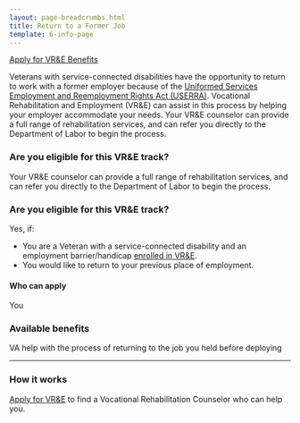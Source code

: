 ```yaml
---
layout: page-breadcrumbs.html
title: Return to a Former Job
template: 6-info-page
---
```


<div class="main" role="main" markdown="0">

<div class="action-bar">
  <div class="row">
    <div class="small-12 columns">
      <a class="usa-button-primary va-button-primary" href="/vocational-rehab-and-employment/apply-vre/">Apply for VR&amp;E Benefits</a>
    </div>
  </div>
</div>

Veterans with service-connected disabilities have the opportunity to return to work with a former employer because of the [Uniformed Services Employment and Reemployment Rights Act (USERRA)](http://www.dol.gov/vets/programs/userra/). Vocational Rehabilitation and Employment (VR&amp;E) can assist in this process by helping your employer accommodate your needs. Your VR&amp;E counselor can provide a full range of rehabilitation services,  and can refer you directly to the Department of Labor to begin the process.

### Are you eligible for this VR&amp;E track?

Your VR&amp;E counselor can provide a full range of rehabilitation services, and can refer you directly to the Department of Labor to begin the process.
</div>

<div class="call-out" markdown="1">

### Are you eligible for this VR&amp;E track?

Yes, if:

- You are a Veteran with a service-connected disability and an employment barrier/handicap [enrolled in VR&amp;E](/vocational-rehab-and-employment/apply-vre/).
- You would like to return to your previous place of employment.

#### Who can apply

You

</div>

<div markdown="1">

### Available benefits

VA help with the process of returning to the job you held before deploying


</div>


<hr>

### How it works

[Apply for VR&amp;E](/vre/apply-vre/) to find a Vocational Rehabilitation Counselor who can help you.
